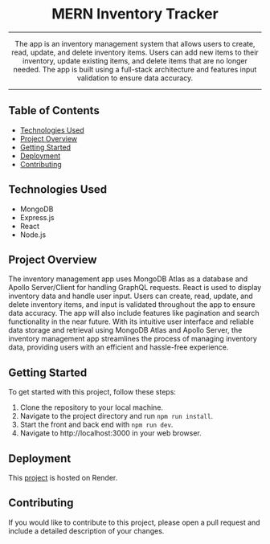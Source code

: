 # <center>  MERN Inventory Tracker</center>
***
<center>The app is an inventory management system that allows users to create, read, update, and delete inventory items. Users can add new items to their inventory, update existing items, and delete items that are no longer needed. The app is built using a full-stack architecture and features input validation to ensure data accuracy.</center>

---

## Table of Contents
* [Technologies Used](#technologies)
* [Project Overview](#project)
* [Getting Started](#getting)
* [Deployment](#deployment)
* [Contributing](#contributing)


## Technologies Used

* MongoDB
* Express.js
* React
* Node.js

## Project Overview
The inventory management app uses MongoDB Atlas as a database and Apollo Server/Client for handling GraphQL requests. React is used to display inventory data and handle user input. Users can create, read, update, and delete inventory items, and input is validated throughout the app to ensure data accuracy. The app will also include features like pagination and search functionality in the near future. With its intuitive user interface and reliable data storage and retrieval using MongoDB Atlas and Apollo Server, the inventory management app streamlines the process of managing inventory data, providing users with an efficient and hassle-free experience.

## Getting Started

To get started with this project, follow these steps:

1. Clone the repository to your local machine.
2. Navigate to the project directory and run ```npm run install```.
3. Start the front and back end with ```npm run dev```.
4. Navigate to http://localhost:3000 in your web browser.

## Deployment
This [project](https://antique-store-frontend.onrender.com) is hosted on Render. 

## Contributing
If you would like to contribute to this project, please open a pull request and include a detailed description of your changes.
